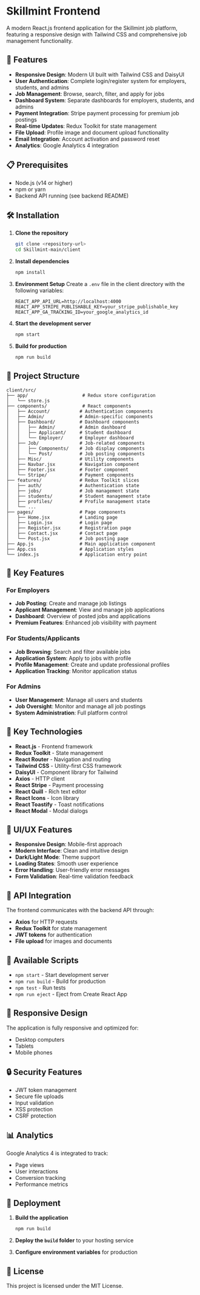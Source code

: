 # Skillmint Frontend

A modern React.js frontend application for the Skillmint job platform, featuring a responsive design with Tailwind CSS and comprehensive job management functionality.

## 🚀 Features

- **Responsive Design**: Modern UI built with Tailwind CSS and DaisyUI
- **User Authentication**: Complete login/register system for employers, students, and admins
- **Job Management**: Browse, search, filter, and apply for jobs
- **Dashboard System**: Separate dashboards for employers, students, and admins
- **Payment Integration**: Stripe payment processing for premium job postings
- **Real-time Updates**: Redux Toolkit for state management
- **File Upload**: Profile image and document upload functionality
- **Email Integration**: Account activation and password reset
- **Analytics**: Google Analytics 4 integration

## 📋 Prerequisites

- Node.js (v14 or higher)
- npm or yarn
- Backend API running (see backend README)

## 🛠️ Installation

1. **Clone the repository**

   ```bash
   git clone <repository-url>
   cd Skillmint-main/client
   ```

2. **Install dependencies**

   ```bash
   npm install
   ```

3. **Environment Setup**
   Create a `.env` file in the client directory with the following variables:

   ```env
   REACT_APP_API_URL=http://localhost:4000
   REACT_APP_STRIPE_PUBLISHABLE_KEY=your_stripe_publishable_key
   REACT_APP_GA_TRACKING_ID=your_google_analytics_id
   ```

4. **Start the development server**

   ```bash
   npm start
   ```

5. **Build for production**
   ```bash
   npm run build
   ```

## 📁 Project Structure

```
client/src/
├── app/                    # Redux store configuration
│   └── store.js
├── components/             # React components
│   ├── Account/           # Authentication components
│   ├── Admin/             # Admin-specific components
│   ├── Dashboard/         # Dashboard components
│   │   ├── Admin/         # Admin dashboard
│   │   ├── Applicant/     # Student dashboard
│   │   └── Employer/      # Employer dashboard
│   ├── Job/               # Job-related components
│   │   ├── Components/    # Job display components
│   │   └── Post/          # Job posting components
│   ├── Misc/              # Utility components
│   ├── Navbar.jsx         # Navigation component
│   ├── Footer.jsx         # Footer component
│   └── Stripe/            # Payment components
├── features/              # Redux Toolkit slices
│   ├── auth/              # Authentication state
│   ├── jobs/              # Job management state
│   ├── students/          # Student management state
│   ├── profiles/          # Profile management state
│   └── ...
├── pages/                 # Page components
│   ├── Home.jsx           # Landing page
│   ├── Login.jsx          # Login page
│   ├── Register.jsx       # Registration page
│   ├── Contact.jsx        # Contact page
│   └── Post.jsx           # Job posting page
├── App.js                 # Main application component
├── App.css                # Application styles
└── index.js               # Application entry point
```

## 🎯 Key Features

### For Employers

- **Job Posting**: Create and manage job listings
- **Applicant Management**: View and manage job applications
- **Dashboard**: Overview of posted jobs and applications
- **Premium Features**: Enhanced job visibility with payment

### For Students/Applicants

- **Job Browsing**: Search and filter available jobs
- **Application System**: Apply to jobs with profile
- **Profile Management**: Create and update professional profiles
- **Application Tracking**: Monitor application status

### For Admins

- **User Management**: Manage all users and students
- **Job Oversight**: Monitor and manage all job postings
- **System Administration**: Full platform control

## 🔧 Key Technologies

- **React.js** - Frontend framework
- **Redux Toolkit** - State management
- **React Router** - Navigation and routing
- **Tailwind CSS** - Utility-first CSS framework
- **DaisyUI** - Component library for Tailwind
- **Axios** - HTTP client
- **React Stripe** - Payment processing
- **React Quill** - Rich text editor
- **React Icons** - Icon library
- **React Toastify** - Toast notifications
- **React Modal** - Modal dialogs

## 🎨 UI/UX Features

- **Responsive Design**: Mobile-first approach
- **Modern Interface**: Clean and intuitive design
- **Dark/Light Mode**: Theme support
- **Loading States**: Smooth user experience
- **Error Handling**: User-friendly error messages
- **Form Validation**: Real-time validation feedback

## 🔌 API Integration

The frontend communicates with the backend API through:

- **Axios** for HTTP requests
- **Redux Toolkit** for state management
- **JWT tokens** for authentication
- **File upload** for images and documents

## 🚀 Available Scripts

- `npm start` - Start development server
- `npm run build` - Build for production
- `npm test` - Run tests
- `npm run eject` - Eject from Create React App

## 📱 Responsive Design

The application is fully responsive and optimized for:

- Desktop computers
- Tablets
- Mobile phones

## 🔒 Security Features

- JWT token management
- Secure file uploads
- Input validation
- XSS protection
- CSRF protection

## 📊 Analytics

Google Analytics 4 is integrated to track:

- Page views
- User interactions
- Conversion tracking
- Performance metrics

## 🚀 Deployment

1. **Build the application**

   ```bash
   npm run build
   ```

2. **Deploy the `build` folder** to your hosting service

3. **Configure environment variables** for production

## 📄 License

This project is licensed under the MIT License.
